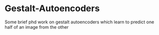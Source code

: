 # Gestalt-Autoencoders
Some brief phd work on gestalt autoencoders which learn to predict one half of an image from the other
